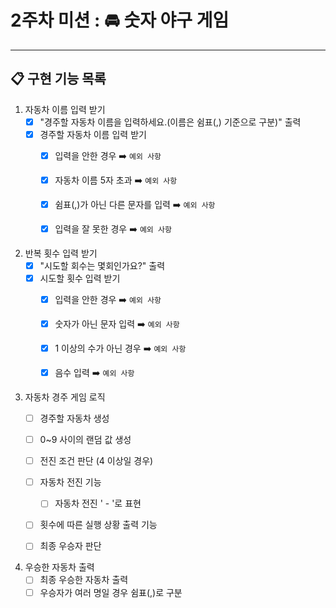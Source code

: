 # 2주차 미션 : 🚘 숫자 야구 게임
<hr>

## 📋 구현 기능 목록

1. 자동차 이름 입력 받기
    - [X] "경주할 자동차 이름을 입력하세요.(이름은 쉼표(,) 기준으로 구분)" 출력
    - [X] 경주할 자동차 이름 입력 받기
      - [X] 입력을 안한 경우 ➡️︎ `예외 사항`
      - [X] 자동차 이름 5자 초과 ➡️︎ `예외 사항`
      - [X] 쉼표(,)가 아닌 다른 문자를 입력 ➡️︎ `예외 사항`
      - [X] 입력을 잘 못한 경우 ➡️︎ `예외 사항`


2. 반복 횟수 입력 받기
    - [X] "시도할 회수는 몇회인가요?" 출력
    - [X] 시도할 횟수 입력 받기
      - [X] 입력을 안한 경우 ➡️︎ `예외 사항`
      - [X] 숫자가 아닌 문자 입력 ➡️︎ `예외 사항`
      - [X] 1 이상의 수가 아닌 경우 ➡️︎ `예외 사항`
      - [X] 음수 입력 ➡️︎ `예외 사항`


3. 자동차 경주 게임 로직
    - [ ] 경주할 자동차 생성
    - [ ] 0~9 사이의 랜덤 값 생성
    - [ ] 전진 조건 판단 (4 이상일 경우)
    - [ ] 자동차 전진 기능
      - [ ] 자동차 전진 ' - '로 표현
    - [ ] 횟수에 따른 실행 상황 출력 기능
    - [ ] 최종 우승자 판단


4. 우승한 자동차 출력
    - [ ] 최종 우승한 자동차 출력
    - [ ] 우승자가 여러 명일 경우 쉼표(,)로 구분